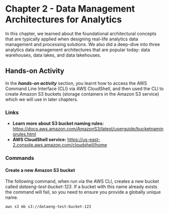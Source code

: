 # Chapter 2 - Data Management Architectures for Analytics
In this chapter, we learned about the foundational architectural concepts that are typically applied when designing real-life analytics data management and processing solutions. 
We also did a deep-dive into three analytics data management architectures that are popular today: data warehouses, data lakes, and data lakehouses.

## Hands-on Activity
In the ***hands-on activity*** section, you learnt how to access the AWS Command Line Interface (CLI) via AWS CloudShell, and then used the CLI to create Amazon S3 buckets (storage containers in the Amazon S3 service) which we will use in later chapters. 

### Links
- **Learn more about S3 bucket naming rules:** https://docs.aws.amazon.com/AmazonS3/latest/userguide/bucketnamingrules.html
- **AWS CloudShell service:** https://us-east-2.console.aws.amazon.com/cloudshell/home

### Commands
#### Create a new Amazon S3 bucket
The following command, when run via the AWS CLI, creates a new bucket called *dataeng-test-bucket-123*. If a bucket with this name already exists the command will fail, so you need to ensure you provide a globally unique name.  

```
aws s3 mb s3://dataeng-test-bucket-123
```
